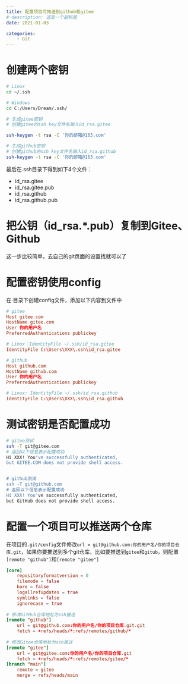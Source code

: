 ```yaml
---
title: 配置项目可推送到github和gitee
# description: 这是一个副标题
date: 2021-01-03

categories:
    - Git
---
```

# 创建两个密钥
```bash
# Linux
cd ~/.ssh

# Windows
cd C:/Users/Dream/.ssh/

# 生成gitee密钥
# 创建gitee的ssh key文件名输入id_rsa.gitee

ssh-keygen -t rsa -C '你的邮箱@163.com'

# 生成github密钥
# 创建github的ssh key文件名输入id_rsa.github
ssh-keygen -t rsa -C '你的邮箱@163.com'
```
最后在.ssh目录下得到如下4个文件：
- id_rsa.gitee
- id_rsa.gitee.pub
- id_rsa.github
- id_rsa.github.pub

# 把公钥（id_rsa.*.pub）复制到Gitee、Github
这一步比较简单，去自己的git页面的设置找就可以了

# 配置密钥使用config
在·目录下创建config文件，添加以下内容到文件中
```conf
# gitee
Host gitee.com
HostName gitee.com
User 你的用户名
PreferredAuthentications publickey

# Linux：IdentityFile ~/.ssh/id_rsa.gitee
IdentityFile C:\Users\XXX\.ssh\id_rsa.gitee

# github
Host github.com
HostName github.com
User 你的用户名
PreferredAuthentications publickey

# Linux: IdentityFile ~/.ssh/id_rsa.github
IdentityFile C:\Users\XXX\.ssh\id_rsa.github
```
# 测试密钥是否配置成功
```bash
# gitee测试
ssh -T git@gitee.com
# 返回以下信息表示配置成功
Hi XXX! You've successfully authenticated, 
but GITEE.COM does not provide shell access.


# github测试
ssh -T git@github.com
# 返回以下信息表示配置成功
Hi XXX! You've successfully authenticated, 
but GitHub does not provide shell access.
```

# 配置一个项目可以推送两个仓库
在项目的`.git/config`文件修改`url = git@github.com:你的用户名/你的项目仓库.git`，如果你要推送到多个git仓库，比如要推送到`gitee`和`gitub`，则配置`[remote "github"]`和`[remote "gitee"]`
```conf
[core]
    repositoryformatversion = 0
    filemode = false
    bare = false
    logallrefupdates = true
    symlinks = false
    ignorecase = true
    
# 修改GitHub仓库地址为ssh推送
[remote "github"]
    url = git@github.com:你的用户名/你的项目仓库.git.git
    fetch = +refs/heads/*:refs/remotes/github/*
    
# 修改Gitee仓库地址为ssh推送
[remote "gitee"]
    url = git@gitee.com:你的用户名/你的项目仓库.git
    fetch = +refs/heads/*:refs/remotes/gitee/*
[branch "main"]
    remote = gitee
    merge = refs/heads/main

```




